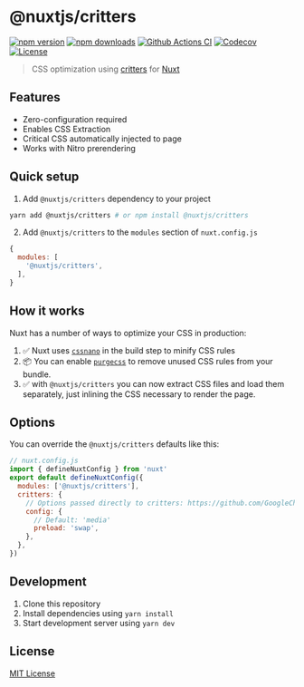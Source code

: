 # @nuxtjs/critters

[![npm version][npm-version-src]][npm-version-href]
[![npm downloads][npm-downloads-src]][npm-downloads-href]
[![Github Actions CI][github-actions-ci-src]][github-actions-ci-href]
[![Codecov][codecov-src]][codecov-href]
[![License][license-src]][license-href]

> CSS optimization using [critters](https://github.com/GoogleChromeLabs/critters) for [Nuxt](https://nuxtjs.org)

## Features

- Zero-configuration required
- Enables CSS Extraction
- Critical CSS automatically injected to page
- Works with Nitro prerendering

## Quick setup

1. Add `@nuxtjs/critters` dependency to your project

```bash
yarn add @nuxtjs/critters # or npm install @nuxtjs/critters
```

2. Add `@nuxtjs/critters` to the `modules` section of `nuxt.config.js`

```js
{
  modules: [
    '@nuxtjs/critters',
  ],
}
```

## How it works

Nuxt has a number of ways to optimize your CSS in production:

1. ✅ Nuxt uses [`cssnano`](https://cssnano.co/) in the build step to minify CSS rules
2. 📦 You can enable [`purgecss`](https://github.com/Developmint/nuxt-purgecss) to remove unused CSS rules from your bundle.
3. ✅ with `@nuxtjs/critters` you can now extract CSS files and load them separately, just inlining the CSS necessary to render the page.

## Options

You can override the `@nuxtjs/critters` defaults like this:

```js
// nuxt.config.js
import { defineNuxtConfig } from 'nuxt'
export default defineNuxtConfig({
  modules: ['@nuxtjs/critters'],
  critters: {
    // Options passed directly to critters: https://github.com/GoogleChromeLabs/critters#critters-2
    config: {
      // Default: 'media'
      preload: 'swap',
    },
  },
})
```

## Development

1. Clone this repository
2. Install dependencies using `yarn install`
3. Start development server using `yarn dev`

## License

[MIT License](./LICENSE)

<!-- Badges -->

[npm-version-src]: https://img.shields.io/npm/v/@nuxtjs/critters/latest.svg
[npm-version-href]: https://npmjs.com/package/@nuxtjs/critters
[npm-downloads-src]: https://img.shields.io/npm/dm/@nuxtjs/critters.svg
[npm-downloads-href]: https://npm.chart.dev/@nuxtjs/critters
[github-actions-ci-src]: https://github.com/nuxt-modules/critters/workflows/ci/badge.svg
[github-actions-ci-href]: https://github.com/nuxt-modules/critters/actions?query=workflow%3Aci
[codecov-src]: https://img.shields.io/codecov/c/github/nuxt-modules/critters.svg
[codecov-href]: https://codecov.io/gh/nuxt-modules/critters
[license-src]: https://img.shields.io/npm/l/@nuxtjs/critters.svg
[license-href]: https://npmjs.com/package/@nuxtjs/critters
